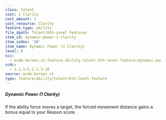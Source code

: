 ```yaml
---
class: talent
cost: 1 Clarity
cost_amount: 1
cost_resource: Clarity
feature_type: ability
file_dpath: Talent/6th-Level Features
item_id: dynamic-power-1-clarity
item_index: '10'
item_name: Dynamic Power (1 Clarity)
level: 6
scc:
  - mcdm.heroes.v1:feature.ability.talent.6th-level-feature:dynamic-power-1-clarity
scdc:
  - 1.1.1:5.2.1.3:10
source: mcdm.heroes.v1
type: feature/ability/talent/6th-level-feature
---
```


##### Dynamic Power (1 Clarity)

If the ability force moves a target, the forced movement distance gains a bonus equal to your Reason score.
